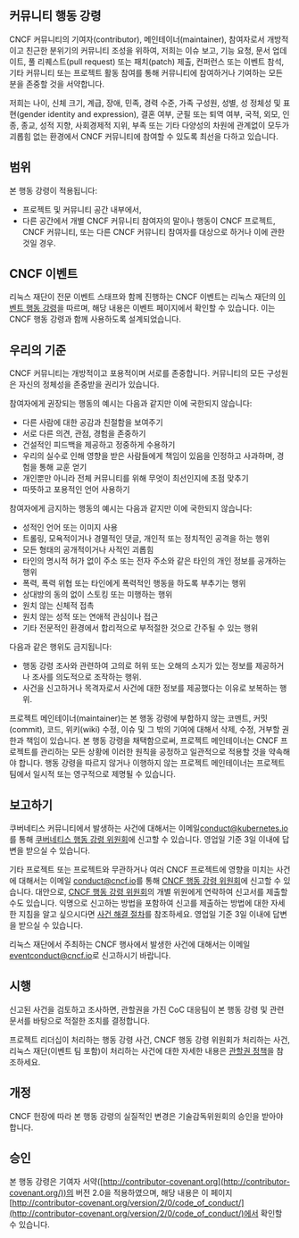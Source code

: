 ## 커뮤니티 행동 강령

CNCF 커뮤니티의 기여자(contributor), 메인테이너(maintainer), 참여자로서 개방적이고 친근한 분위기의 커뮤니티 조성을 위하여, 저희는 이슈 보고, 기능 요청, 문서 업데이트, 풀 리퀘스트(pull request) 또는 패치(patch) 제출, 컨퍼런스 또는 이벤트 참석, 기타 커뮤니티 또는 프로젝트 활동 참여를 통해 커뮤니티에 참여하거나 기여하는 모든 분을 존중할 것을 서약합니다.

저희는 나이, 신체 크기, 계급, 장애, 민족, 경력 수준, 가족 구성원, 성별, 성 정체성 및 표현(gender identity and expression), 결혼 여부, 군필 또는 퇴역 여부, 국적, 외모, 인종, 종교, 성적 지향, 사회경제적 지위, 부족 또는 기타 다양성의 차원에 관계없이 모두가 괴롭힘 없는 환경에서 CNCF 커뮤니티에 참여할 수 있도록 최선을 다하고 있습니다.

## 범위

본 행동 강령이 적용됩니다:
* 프로젝트 및 커뮤니티 공간 내부에서,
* 다른 공간에서 개별 CNCF 커뮤니티 참여자의 말이나 행동이 CNCF 프로젝트, CNCF 커뮤니티, 또는 다른 CNCF 커뮤니티 참여자를 대상으로 하거나 이에 관한 것일 경우.

## CNCF 이벤트

리눅스 재단이 전문 이벤트 스태프와 함께 진행하는 CNCF 이벤트는 리눅스 재단의 [이벤트 행동 강령](https://events.linuxfoundation.org/code-of-conduct/)을 따르며, 해당 내용은 이벤트 페이지에서 확인할 수 있습니다. 이는 CNCF 행동 강령과 함께 사용하도록 설계되었습니다.

## 우리의 기준

CNCF 커뮤니티는 개방적이고 포용적이며 서로를 존중합니다. 커뮤니티의 모든 구성원은 자신의 정체성을 존중받을 권리가 있습니다.

참여자에게 권장되는 행동의 예시는 다음과 같지만 이에 국한되지 않습니다:
* 다른 사람에 대한 공감과 친절함을 보여주기
* 서로 다른 의견, 관점, 경험을 존중하기
* 건설적인 피드백을 제공하고 정중하게 수용하기
* 우리의 실수로 인해 영향을 받은 사람들에게 책임이 있음을 인정하고 사과하며, 경험을 통해 교훈 얻기
* 개인뿐만 아니라 전체 커뮤니티를 위해 무엇이 최선인지에 초점 맞추기
* 따뜻하고 포용적인 언어 사용하기

참여자에게 금지하는 행동의 예시는 다음과 같지만 이에 국한되지 않습니다:
* 성적인 언어 또는 이미지 사용
* 트롤링, 모욕적이거나 경멸적인 댓글, 개인적 또는 정치적인 공격을 하는 행위
* 모든 형태의 공개적이거나 사적인 괴롭힘
* 타인의 명시적 허가 없이 주소 또는 전자 주소와 같은 타인의 개인 정보를 공개하는 행위
* 폭력, 폭력 위협 또는 타인에게 폭력적인 행동을 하도록 부추기는 행위
* 상대방의 동의 없이 스토킹 또는 미행하는 행위
* 원치 않는 신체적 접촉
* 원치 않는 성적 또는 연애적 관심이나 접근
* 기타 전문적인 환경에서 합리적으로 부적절한 것으로 간주될 수 있는 행위

다음과 같은 행위도 금지됩니다:
* 행동 강령 조사와 관련하여 고의로 허위 또는 오해의 소지가 있는 정보를 제공하거나 조사를 의도적으로 조작하는 행위.
* 사건을 신고하거나 목격자로서 사건에 대한 정보를 제공했다는 이유로 보복하는 행위.

프로젝트 메인테이너(maintainer)는 본 행동 강령에 부합하지 않는 코멘트, 커밋(commit), 코드, 위키(wiki) 수정, 이슈 및 그 밖의 기여에 대해서 삭제, 수정, 거부할 권한과 책임이 있습니다. 본 행동 강령을 채택함으로써, 프로젝트 메인테이너는 CNCF 프로젝트를 관리하는 모든 상황에 이러한 원칙을 공정하고 일관적으로 적용할 것을 약속해야 합니다. 행동 강령을 따르지 않거나 이행하지 않는 프로젝트 메인테이너는 프로젝트 팀에서 일시적 또는 영구적으로 제명될 수 있습니다.

## 보고하기

쿠버네티스 커뮤니티에서 발생하는 사건에 대해서는 이메일[conduct@kubernetes.io](mailto:conduct@kubernetes.io)를 통해 [쿠버네티스 행동 강령 위원회](https://git.k8s.io/community/committee-code-of-conduct)에 신고할 수 있습니다. 영업일 기준 3일 이내에 답변을 받으실 수 있습니다.

기타 프로젝트 또는 프로젝트와 무관하거나 여러 CNCF 프로젝트에 영향을 미치는 사건에 대해서는 이메일 [conduct@cncf.io](mailto:conduct@cncf.io)를 통해 [CNCF 행동 강령 위원회](https://www.cncf.io/conduct/committee/)에 신고할 수 있습니다. 대안으로, [CNCF 행동 강령 위원회](https://www.cncf.io/conduct/committee/)의 개별 위원에게 연락하여 신고서를 제출할 수도 있습니다. 익명으로 신고하는 방법을 포함하여 신고를 제출하는 방법에 대한 자세한 지침을 알고 싶으시다면 [사건 해결 절차](https://github.com/cncf/foundation/blob/main/code-of-conduct/coc-incident-resolution-procedures.md)를 참조하세요. 영업일 기준 3일 이내에 답변을 받으실 수 있습니다.

리눅스 재단에서 주최하는 CNCF 행사에서 발생한 사건에 대해서는 이메일 [eventconduct@cncf.io](mailto:eventconduct@cncf.io)로 신고하시기 바랍니다.

## 시행

신고된 사건을 검토하고 조사하면, 관할권을 가진 CoC 대응팀이 본 행동 강령 및 관련 문서를 바탕으로 적절한 조치를 결정합니다.

프로젝트 리더십이 처리하는 행동 강령 사건, CNCF 행동 강령 위원회가 처리하는 사건, 리눅스 재단(이벤트 팀 포함)이 처리하는 사건에 대한 자세한 내용은 [관할권 정책](https://github.com/cncf/foundation/blob/main/code-of-conduct/coc-committee-jurisdiction-policy.md)을 참조하세요.

## 개정

CNCF 헌장에 따라 본 행동 강령의 실질적인 변경은 기술감독위원회의 승인을 받아야 합니다.

## 승인

본 행동 강령은 기여자 서약([http://contributor-covenant.org](http://contributor-covenant.org/))의 버전 2.0을 적용하였으며, 해당 내용은 이 페이지 [http://contributor-covenant.org/version/2/0/code_of_conduct/](http://contributor-covenant.org/version/2/0/code_of_conduct/)에서 확인할 수 있습니다.
